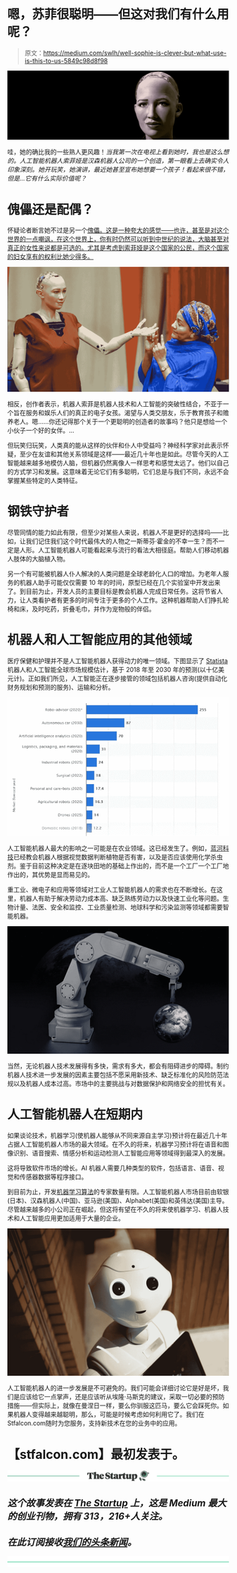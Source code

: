 # 嗯，苏菲很聪明——但这对我们有什么用呢？

> 原文：<https://medium.com/swlh/well-sophie-is-clever-but-what-use-is-this-to-us-5849c98d8f98>

![](img/d5c6bbc08811c6ed45c82b74fad48264.png)

哇，她的确比我的一些熟人更风趣！*当我第一次在电视上看到她时，我也是这么想的。人工智能机器人索菲娅是汉森机器人公司的一个创造，第一眼看上去确实令人印象深刻。她开玩笑，她演讲，最近她甚至宣布她想要一个孩子！看起来很不错，但是…它有什么实际价值呢？*

# 傀儡还是配偶？

怀疑论者断言她不过是另一个[傀儡。这是一种夸大的感觉——也许，甚至是对这个世界的一点嘲讽，在这个世界上，你有时仍然可以听到中世纪的说法，大脑甚至对真正的女性来说都是可选的。尤其是考虑到索菲娅是这个国家的公民，而这个国家的妇女享有的权利比她少得多。](https://hackernoon.com/what-do-sophia-the-robot-and-miss-piggy-have-in-common-dd8651685b96)

![](img/f2e675d25881aad2b3a62743c72497d5.png)

相反，创作者表示，机器人索菲是机器人技术和人工智能的突破性结合，不亚于一个旨在服务和娱乐人们的真正的电子女孩。渴望与人类交朋友，乐于教育孩子和赡养老人。嗯……你还记得那个关于一个更聪明的创造者的故事吗？他只是想给一个小伙子一个好的女伴。…

但玩笑归玩笑，人类真的能从这样的伙伴和仆人中受益吗？神经科学家对此表示怀疑，至少在友谊和其他关系领域是这样——最近几十年也是如此。尽管今天的人工智能越来越多地模仿人脑，但机器仍然离像人一样思考和感觉太远了。他们以自己的方式学习和发展。这意味着无论它们有多聪明，它们总是与我们不同，永远不会掌握某些特定的人类特征。

# 钢铁守护者

尽管同情的能力如此有限，但至少对某些人来说，机器人不是更好的选择吗——比如，让我们记住我们这个时代最伟大的人物之一斯蒂芬·霍金的不幸一生？而不一定是人形。人工智能机器人可能看起来与流行的看法大相径庭。帮助人们移动机器人肢体的大脑植入物。

另一个有可能被机器人仆人解决的人类问题是全球老龄化人口的增加。为老年人服务的机器人助手可能仅仅需要 10 年的时间，原型已经在几个实验室中开发出来了。到目前为止，开发人员的主要目标是教会机器人完成日常任务。这将节省人力，让人类看护者有更多的时间专注于更多的个人工作。这种机器帮助人们挣扎轮椅和床，及时吃药，折叠毛巾，并作为宠物般的伴侣。

# 机器人和人工智能应用的其他领域

医疗保健和护理并不是人工智能机器人获得动力的唯一领域。下图显示了 [Statista](https://www.statista.com/statistics/621656/worldwide-artificial-intelligence-robotics-segment-estimates/) 机器人和人工智能全球市场规模估计，基于 2018 年至 2030 年的预测(以十亿美元计)。正如我们所见，人工智能正在逐步接管的领域包括机器人咨询(提供自动化财务规划和预测的服务)、运输和分析。

![](img/8b1dcc0faaf71c87ae9184007b940e9a.png)

人工智能机器人最大的影响之一可能是在农业领域。这已经发生了。例如，[蓝河科技](http://www.bluerivertechnology.com/)已经教会机器人根据视觉数据判断植物是否有害，以及是否应该使用化学杀虫剂。鉴于目前这种决定是在逐块田地的基础上作出的，而不是一个工厂一个工厂地作出的，其优势是显而易见的。

重工业、微电子和应用等领域对工业人工智能机器人的需求也在不断增长。在这里，机器人有助于解决劳动力成本高、缺乏熟练劳动力以及快速工业化等问题。生物计量、法医、安全和监控、工业质量检测、地球科学和污染监测等领域都需要智能机器。

![](img/03303910eb78ad4d630bb8bc8098eac2.png)

当然，无论机器人技术发展得有多快，需求有多大，都会有阻碍进步的障碍。制约机器人技术进一步发展的因素主要包括不愿采用新技术、缺乏标准化的风险防范法规以及机器人成本过高。市场中的主要挑战与对数据保护和网络安全的担忧有关。

# 人工智能机器人在短期内

如果谈论技术，机器学习(使机器人能够从不同来源自主学习)预计将在最近几十年占据人工智能机器人市场的最大领域。在不久的将来，机器学习预计将在语音和图像识别、语音搜索、情感分析和运动检测人工智能应用等领域得到最深入的发展。

这将导致软件市场的增长。AI 机器人需要几种类型的软件，包括语言、语音、视觉和传感器数据等程序接口。

到目前为止，开发[机器学习算法](https://stfalcon.com/en/blog/post/deep-learning-benefits-and-challenges)的专家数量有限。人工智能机器人市场目前由软银(日本)、汉森机器人(中国)、亚马逊(美国)、Alphabet(美国)和英伟达(美国)主导。尽管越来越多的小公司正在崛起，但这将有望在不久的将来使机器学习、机器人技术和人工智能应用更加适用于大量的企业。

![](img/35ae0941184eacea50f776b07f92ae06.png)

人工智能机器人的进一步发展是不可避免的。我们可能会详细讨论它是好是坏，我们是应该给它一点掌声，还是应该听从埃隆·马斯克的建议，采取一切必要的预防措施——但实际上，就像在曼涅日一样，要么你驯服这匹马，要么它会踩死你。如果机器人变得越来越聪明，那么，可能是时候考虑如何利用它了。我们在 Stfalcon.com随时为您服务，支持新技术在您的业务中的应用。

# 【stfalcon.com】最初发表于[](https://stfalcon.com/en/blog/post/AI-robotics-practical-application)**。**

*[![](img/308a8d84fb9b2fab43d66c117fcc4bb4.png)](https://medium.com/swlh)*

## *这个故事发表在 [The Startup](https://medium.com/swlh) 上，这是 Medium 最大的创业刊物，拥有 313，216+人关注。*

## *在此订阅接收[我们的头条新闻](http://growthsupply.com/the-startup-newsletter/)。*

*[![](img/b0164736ea17a63403e660de5dedf91a.png)](https://medium.com/swlh)*
